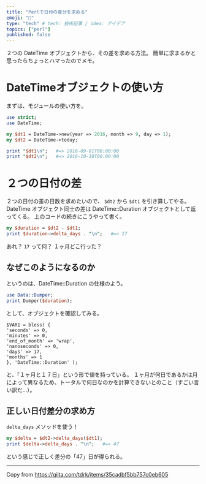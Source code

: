 ```yaml
---
title: "Perlで日付の差分を求める"
emoji: "📆"
type: "tech" # tech: 技術記事 / idea: アイデア
topics: ["perl"]
published: false
---
```


２つの DateTime オブジェクトから、その差を求める方法。
簡単に求まるかと思ったらちょっとハマったのでメモ。

# DateTimeオブジェクトの使い方

まずは、モジュールの使い方を。

```perl
use strict;
use DateTime;

my $dt1 = DateTime->new(year => 2016, month => 9, day => 1);
my $dt2 = DateTime->today;

print "$dt1\n";   #=> 2016-09-01T00:00:00
print "$dt2\n";   #=> 2016-10-18T00:00:00
```

# ２つの日付の差

２つの日付の差の日数を求めたいので、 `$dt2` から `$dt1` を引き算してやる。
DateTime オブジェクト同士の差は DateTime::Duration オブジェクトとして返ってくる。
上のコードの続きにこうやって書く。

```perl
my $duration = $dt2 - $dt1;
print $duration->delta_days . "\n";   #=> 17
```

あれ？ `17` って何？
１ヶ月どこ行った？

## なぜこのようになるのか
というのは、DateTime::Duration の仕様のよう。

```perl
use Data::Dumper;
print Dumper($duration);
```

として、オブジェクトを確認してみる。

```
$VAR1 = bless( {
'seconds' => 0,
'minutes' => 0,
'end_of_month' => 'wrap',
'nanoseconds' => 0,
'days' => 17,
'months' => 1
}, 'DateTime::Duration' );
```

と、「１ヶ月と１７日」という形で値を持っている。
１ヶ月が何日であるかは月によって異なるため、トータルで何日なのかを計算できないとのこと（すごい言い訳だ...）。

## 正しい日付差分の求め方

`delta_days` メソッドを使う！

```perl
my $delta = $dt2->delta_days($dt1);
print $delta->delta_days . "\n";   #=> 47
```

という感じで正しく差分の「47」日が得られる。

---

Copy from https://qiita.com/tdrk/items/35cadbf5bb757c0eb605
